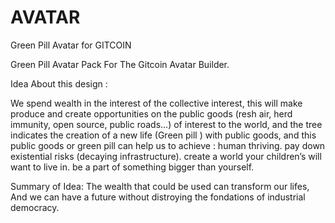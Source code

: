 # AVATAR
Green Pill Avatar for GITCOIN


 Green Pill Avatar Pack For The Gitcoin Avatar Builder.



Idea About this design : 


We spend wealth in the interest of the collective interest, this will make produce and create 
opportunities on the public goods (resh air, herd immunity, open source, public roads...) of interest to the world, and the tree indicates the creation of a new life (Green pill ) with public goods, and this public goods or green pill can help us to achieve :
human thriving.
pay down existential risks (decaying infrastructure).
create a world your children’s will want to live in.
be a part of something bigger than yourself.


 Summary of Idea:
The wealth that could be used can transform our lifes, And we can have a future without distroying the fondations of industrial democracy.
 
